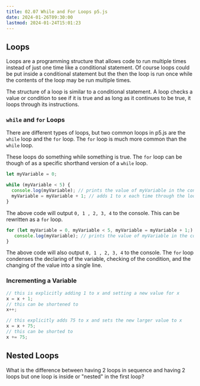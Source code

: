 ```yaml
---
title: 02.07 While and For Loops p5.js
date: 2024-01-26T09:30:00
lastmod: 2024-01-24T15:01:23
---
```


## Loops

Loops are a programming structure that allows code to run multiple times instead of just one time like a conditional statement. Of course loops could be put inside a conditional statement but the then the loop is run once while the contents of the loop may be run multiple times.

The structure of a loop is similar to a conditional statement. A loop checks a value or condition to see if it is true and as long as it continues to be true, it loops through its instructions.

### `while` and `for` Loops

There are different types of loops, but two common loops in p5.js are the `while` loop and the `for` loop. The `for` loop is much more common than the `while` loop.

These loops do something while something is true. The `for` loop can be though of as a specific shorthand version of a `while` loop.

```javascript
let myVariable = 0;

while (myVariable < 5) {
  console.log(myVariable); // prints the value of myVariable in the console
  myVariable = myVariable + 1; // adds 1 to x each time through the loop
}
```

The above code will output `0, 1 , 2, 3, 4` to the console. This can be rewritten as a `for` loop.

```javascript
for (let myVariable = 0, myVariable < 5, myVariable = myVariable + 1;) {
   console.log(myVariable); // prints the value of myVariable in the console
}
```

The above code will also output `0, 1 , 2, 3, 4` to the console. The `for` loop condenses the declaring of the variable, checking of the condition, and the changing of the value into a single line.

### Incrementing a Variable

```javascript
// this is explicitly adding 1 to x and setting a new value for x
x = x + 1;
// this can be shortened to
x++;

// this explicitly adds 75 to x and sets the new larger value to x
x = x + 75;
// this can be shorted to
x += 75;
```

## Nested Loops

What is the difference between having 2 loops in sequence and having 2 loops but one loop is inside or "nested" in the first loop?
